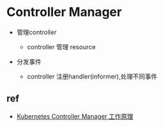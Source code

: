 
# Controller Manager

+ 管理controller
    + controller 管理 resource

+ 分发事件
    + controller 注册handler(informer),处理不同事件


## ref
+ [Kubernetes Controller Manager 工作原理](https://cloud.tencent.com/developer/article/1804671)